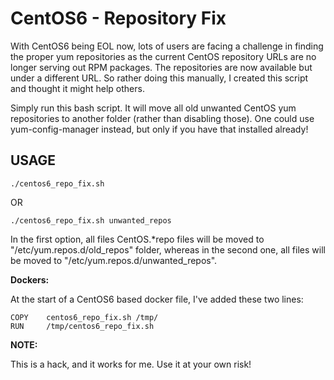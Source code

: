# CentOS6 - Repository Fix

With CentOS6 being EOL now, lots of users are facing a challenge in finding the proper yum repositories as the current CentOS repository URLs are no longer serving out RPM packages. The repositories are now available but under a different URL. So rather doing this manually, I created this script and thought it might help others.

Simply run this bash script. It will move all old unwanted CentOS yum repositories to another folder (rather than disabling those). One could use yum-config-manager instead, but only if you have that installed already!

## USAGE
```
./centos6_repo_fix.sh
```
OR
```
./centos6_repo_fix.sh unwanted_repos
```
In the first option, all files CentOS.*repo files will be moved to "/etc/yum.repos.d/old_repos" folder, whereas in the second one, all files will be moved to "/etc/yum.repos.d/unwanted_repos".

**Dockers:**

At the start of a CentOS6 based docker file, I've added these two lines:
```
COPY    centos6_repo_fix.sh /tmp/
RUN     /tmp/centos6_repo_fix.sh
```

**NOTE:**

This is a hack, and it works for me. Use it at your own risk!
